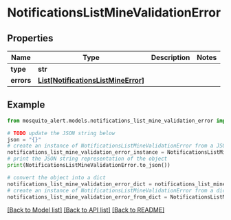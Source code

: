 # NotificationsListMineValidationError


## Properties

Name | Type | Description | Notes
------------ | ------------- | ------------- | -------------
**type** | **str** |  | 
**errors** | [**List[NotificationsListMineError]**](NotificationsListMineError.md) |  | 

## Example

```python
from mosquito_alert.models.notifications_list_mine_validation_error import NotificationsListMineValidationError

# TODO update the JSON string below
json = "{}"
# create an instance of NotificationsListMineValidationError from a JSON string
notifications_list_mine_validation_error_instance = NotificationsListMineValidationError.from_json(json)
# print the JSON string representation of the object
print(NotificationsListMineValidationError.to_json())

# convert the object into a dict
notifications_list_mine_validation_error_dict = notifications_list_mine_validation_error_instance.to_dict()
# create an instance of NotificationsListMineValidationError from a dict
notifications_list_mine_validation_error_from_dict = NotificationsListMineValidationError.from_dict(notifications_list_mine_validation_error_dict)
```
[[Back to Model list]](../README.md#documentation-for-models) [[Back to API list]](../README.md#documentation-for-api-endpoints) [[Back to README]](../README.md)


